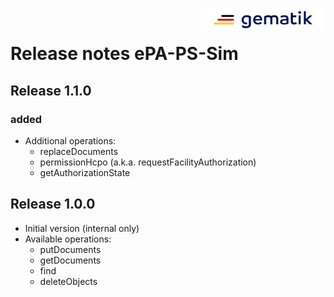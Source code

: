 <img align="right" width="200" height="37" src="Gematik_Logo_Flag_With_Background.png" alt="Gematik Logo"/> <br/>

# Release notes ePA-PS-Sim

## Release 1.1.0

### added
- Additional operations:
  - replaceDocuments
  - permissionHcpo (a.k.a. requestFacilityAuthorization)
  - getAuthorizationState

## Release 1.0.0
- Initial version (internal only)
- Available operations:
  - putDocuments
  - getDocuments
  - find
  - deleteObjects


